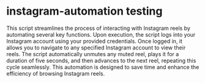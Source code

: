 # instagram-automation testing

This script streamlines the process of interacting with Instagram reels by automating several key functions. Upon execution, the script logs into your Instagram account using your provided credentials. Once logged in, it allows you to navigate to any specified Instagram account to view their reels. The script automatically unmutes any muted reel, plays it for a duration of five seconds, and then advances to the next reel, repeating this cycle seamlessly. This automation is designed to save time and enhance the efficiency of browsing Instagram reels.
